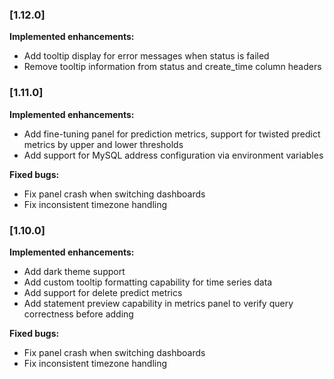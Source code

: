 ### [1.12.0]

**Implemented enhancements:**

- Add tooltip display for error messages when status is failed
- Remove tooltip information from status and create_time column headers

### [1.11.0]

**Implemented enhancements:**

- Add fine-tuning panel for prediction metrics, support for twisted predict metrics by upper and lower thresholds
- Add support for MySQL address configuration via environment variables

**Fixed bugs:**

- Fix panel crash when switching dashboards
- Fix inconsistent timezone handling 

### [1.10.0]

**Implemented enhancements:**

- Add dark theme support 
- Add custom tooltip formatting capability for time series data
- Add support for delete predict metrics
- Add statement preview capability in metrics panel to verify query correctness before adding

**Fixed bugs:**

- Fix panel crash when switching dashboards
- Fix inconsistent timezone handling

